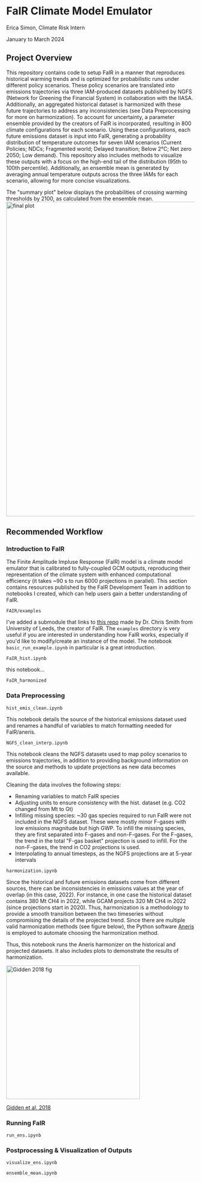 # FaIR Climate Model Emulator
Erica Simon, Climate Risk Intern

January to March 2024

## Project Overview
This repository contains code to setup FaIR in a manner that reproduces historical warming trends and is optimized for probabilistic runs under different policy scenarios. These policy scenarios are translated into emissions trajectories via three IAM-produced datasets published by NGFS (Network for Greening the Financial System) in collaboration with the IIASA. Additionally, an aggregated historical dataset is harmonized with these future trajectories to address any inconsistencies (see Data Preprocessing for more on harmonization). To account for uncertainty, a parameter ensemble provided by the creators of FaIR is incorporated, resulting in 800 climate configurations for each scenario. Using these configurations, each future emissions dataset is input into FaIR, generating a probability distribution of temperature outcomes for seven IAM scenarios (Current Policies; NDCs; Fragmented world; Delayed transition; Below 2℃; Net zero 2050; Low demand). This repository also includes methods to visualize these outputs with a focus on the high-end tail of the distribution (95th to 100th percentile). Additionally, an ensemble mean is generated by averaging annual temperature outputs across the three IAMs for each scenario, allowing for more concise visualizations. 

The "summary plot" below displays the probabilities of crossing warming thresholds by 2100, as calculated from the ensemble mean.
<img width="841" alt="final plot" src="https://github.com/WoodwellRisk/FaIR/assets/129074733/ec3e5fed-ae13-43e3-9436-b52e2c5ad08c">

## Recommended Workflow

### Introduction to FaIR
The Finite Amplitude Impluse Response (FaIR) model is a climate model emulator that is calibrated to fully-coupled GCM outputs, reproducing their representation of the climate system with enhanced computational efficiency (it takes ~90 s to run 6000 projections in parallel). This section contains resources published by the FaIR Development Team in addition to notebooks I created, which can help users gain a better understanding of FaIR.

`FAIR/examples`

I've added a submodule that links to [this repo](https://github.com/OMS-NetZero/FAIR/tree/master) made by Dr. Chris Smith from University of Leeds, the creator of FaIR. The `examples` directory is very useful if you are interested in understanding how FaIR works, especially if you'd like to modify/create an instance of the model. The notebook `basic_run_example.ipynb` in particular is a great introduction.

`FaIR_hist.ipynb` 

this notebook...

`FaIR_harmonized`


### Data Preprocessing

`hist_emis_clean.ipynb`

This notebook details the source of the historical emissions dataset used and renames a handful of variables to match formatting needed for FaIR/aneris.

`NGFS_clean_interp.ipynb`

This notebook cleans the NGFS datasets used to map policy scenarios to emissions trajectories, in addition to providing background information on the source and methods to update projections as new data becomes available.

Cleaning the data involves the following steps: 
- Renaming variables to match FaIR species
- Adjusting units to ensure consistency with the hist. dataset (e.g. CO2 changed from Mt to Gt)
- Infilling missing species: ~30 gas species required to run FaIR were not included in the NGFS dataset. These were mostly minor F-gases with low emissions magnitude but high GWP. To infill the missing species, they are first separated into F-gases and non-F-gases. For the F-gases, the trend in the total "F-gas basket" projection is used to infill. For the non-F-gases, the trend in CO2 projections is used.
- Interpolating to annual timesteps, as the NGFS projections are at 5-year intervals

`harmonization.ipynb`

Since the historical and future emissions datasets come from different sources, there can be inconsistencies in emissions values at the year of overlap (in this case, 2022). For instance, in one case the historical dataset contains 380 Mt CH4 in 2022, while GCAM projects 320 Mt CH4 in 2022 (since projections start in 2020). Thus, harmonization is a methodology to provide a smooth transition between the two timeseries without compromising the details of the projected trend. Since there are multiple valid harmonization methods (see figure below), the Python software [Aneris](https://github.com/iiasa/aneris) is employed to automate choosing the harmonization method. 


Thus, this notebook runs the Aneris harmonizer on the historical and projected datasets. It also includes plots to demonstrate the results of harmonization.

<img width="357" alt="Gidden 2018 fig" src="https://github.com/WoodwellRisk/FaIR/assets/129074733/4b0c3233-ae1d-4c66-bfc3-88373075c81f">

[Gidden et al, 2018](https://doi.org/10.1016/j.envsoft.2018.04.002)

### Running FaIR


`run_ens.ipynb`



### Postprocessing & Visualization of Outputs

`visualize_ens.ipynb`

`ensemble_mean.ipynb`
